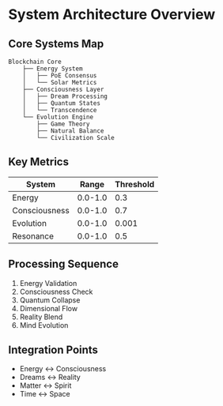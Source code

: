 # System Architecture Overview

## Core Systems Map
```ascii
Blockchain Core
    ├── Energy System
    │   ├── PoE Consensus
    │   └── Solar Metrics
    ├── Consciousness Layer
    │   ├── Dream Processing
    │   ├── Quantum States
    │   └── Transcendence
    └── Evolution Engine
        ├── Game Theory
        ├── Natural Balance
        └── Civilization Scale
```

## Key Metrics
| System | Range | Threshold |
|--------|--------|-----------|
| Energy | 0.0-1.0 | 0.3 |
| Consciousness | 0.0-1.0 | 0.7 |
| Evolution | 0.0-1.0 | 0.001 |
| Resonance | 0.0-1.0 | 0.5 |

## Processing Sequence
1. Energy Validation
2. Consciousness Check
3. Quantum Collapse
4. Dimensional Flow
5. Reality Blend
6. Mind Evolution

## Integration Points
- Energy <-> Consciousness
- Dreams <-> Reality
- Matter <-> Spirit
- Time <-> Space
